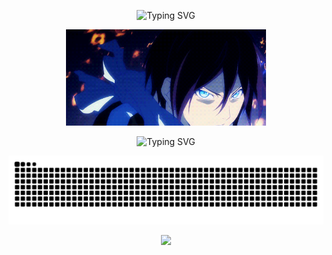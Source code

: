 <p align="center">
  <img src="https://readme-typing-svg.demolab.com?font=Fira+Code&pause=1000&width=435&lines=%E5%A6%82%E6%9E%9C%E6%98%8E%E5%A4%A9%E4%B8%8D%E7%A1%AE%E5%AE%9A+%E9%82%A3%E5%B0%B1%E6%8A%8A%E6%8F%A1%E4%BB%8A%E5%A4%A9" alt="Typing SVG" />
</p>
<!-- Hero GIF -->
<p align="center">
  <img src="https://github.com/BennetttChen/BennetttChen/blob/main/yato.gif" width="320" alt="Yato GIF" />
</p>

<!--
**dagongdeyatou/dagongdeyatou** is a ✨ _special_ ✨ repository because its `README.md` (this file) appears on your GitHub profile.

Here are some ideas to get you started:

- 🔭 I’m currently working on ...
- 🌱 I’m currently learning ...
- 👯 I’m looking to collaborate on ...
- 🤔 I’m looking for help with ...
- 💬 Ask me about ...
- 📫 How to reach me: ...
- 😄 Pronouns: ...
- ⚡ Fun fact: ...
-->
<!--![Anurag's GitHub stats](https://github-readme-stats.vercel.app/api?username=dagongdeyatou) -->

<!--![Top Langs](https://github-readme-stats.vercel.app/api/top-langs/?username=dagongdeyatou) -->

<!--![Ashutosh's github activity graph](https://github-readme-activity-graph.vercel.app/graph?username=dagongdeyatou) -->

<!--![IceEnd's GitHub stats](https://github-immortality.vercel.app/api?username=dagongdeyatou) -->

<p align="center">
  <img src="https://github-immortality.vercel.app/api?username=dagongdeyatou" alt="Typing SVG" />
</p>


<!--![GitHub Streak](https://streak-stats.demolab.com/?user=dagongdeyatou) -->

<!--》![Typing SVG](https://readme-typing-svg.demolab.com/?lines=If+tomorrow+is+uncertain+,+seize+today.;明+日+が+不+確+か+な+ら+、+今+日+を+大+切+に+し+よ+う.;내+일+이+불+확+실+하+다+면+,+오+늘+을+붙+잡+으+라+.)-->
<p align="center">
<picture>
  <source media="(prefers-color-scheme: dark)" srcset="https://raw.githubusercontent.com/Peter-JXL/Peter-JXL/output/github-contribution-grid-snake-dark.svg">
  <source media="(prefers-color-scheme: light)" srcset="https://raw.githubusercontent.com/Peter-JXL/Peter-JXL/output/github-contribution-grid-snake.svg">
  <img alt="github contribution grid snake animation" src="https://raw.githubusercontent.com/Peter-JXL/Peter-JXL/output/github-contribution-grid-snake.svg">
</picture>
</p>

<!-- profile-3d-contrib 3D 贡献图-->
<p align="center">
<picture>
  <source media="(prefers-color-scheme: dark)" srcset="/profile-3d-contrib/profile-night-rainbow.svg" />
  <source media="(prefers-color-scheme: light)" srcset="/profile-3d-contrib/profile-gitblock.svg" />
  <img src="/profile-night-rainbow.svg" />
</picture>
</p>

<!--## Star History

[![Star History Chart](https://api.star-history.com/svg?repos=dagongdeyatou/dagongdeyatou&type=date&legend=top-left)](https://www.star-history.com/#dagongdeyatou/dagongdeyatou&type=date&legend=top-left)-->



